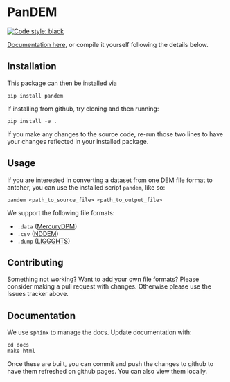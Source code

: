# PanDEM
[![Code style: black](https://img.shields.io/badge/code%20style-black-000000.svg)](https://github.com/psf/black)

[Documentation here](https://scigem.github.io/pandem/), or compile it yourself following the details below.

## Installation
This package can then be installed via 
```
pip install pandem
```

If installing from github, try cloning and then running:
```
pip install -e .
```

If you make any changes to the source code, re-run those two lines to have your changes reflected in your installed package.

## Usage

If you are interested in converting a dataset from one DEM file format to antoher, you can use the installed script `pandem`, like so:

```
pandem <path_to_source_file> <path_to_output_file>
```

We support the following file formats:
 - `.data` ([MercuryDPM](https://mercurydpm.org/))
 - `.csv` ([NDDEM](https://github.com/franzzzzzzzz/NDDEM/))
 - `.dump` ([LIGGGHTS](https://www.cfdem.com/media/DEM/docu/liggghts.html))
 <!-- - `.bz2` ([YADE](https://yade-dem.org/doc/introduction.html#saving-and-loading)) -->
 <!-- - `.vtk` ([LIGGGHTS](https://www.cfdem.com/media/DEM/docu/liggghts.html)) -->

## Contributing

Something not working? Want to add your own file formats? Please consider making a pull request with changes. Otherwise please use the Issues tracker above.

## Documentation

We use `sphinx` to manage the docs. Update documentation with:
```
cd docs
make html
```
Once these are built, you can commit and push the changes to github to have them refreshed on github pages. You can also view them locally.
